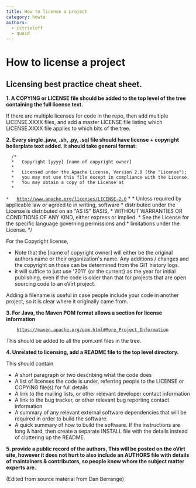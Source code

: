 ```yaml
---
title: How to license a project
category: howto
authors:
  - cctrieloff
  - quaid
---
```


# How to license a project

## Licensing best practice cheat sheet.

**1. A COPYING or LICENSE file should be added to the top level of the tree containing the full license text.**

If there are multiple licenses for code in the repo, then add multiple LICENSE.XXXX files, and add a master LICENSE file listing which LICENSE.XXXX file applies to which bits of the tree.

**2. Every single .java, .sh, .py, .sql file should have license + copyright boilerplate text added. It should take general format:**

      /*
      *   Copyright [yyyy] [name of copyright owner]
      *
      *   Licensed under the Apache License, Version 2.0 (the "License");
      *   you may not use this file except in compliance with the License.
      *   You may obtain a copy of the License at
      *
`*   `[`http://www.apache.org/licenses/LICENSE-2.0`](http://www.apache.org/licenses/LICENSE-2.0)
      *
      *   Unless required by applicable law or agreed to in writing, software
      *   distributed under the License is distributed on an "AS IS" BASIS,
      *   WITHOUT WARRANTIES OR CONDITIONS OF ANY KIND, either express or implied.
      *   See the License for the specific language governing permissions and
      *  limitations under the License.
      */

For the Copyright license,

*   Note that the [name of copyright owner] will either be the original authors name or their organization's name. Any additions / changes and the copyright on those can be determined from the GIT history logs.
*   it will suffice to just use '2011' {or the current} as the year for initial publishing, even if the code is older than that for projects that are open sourcing code to an oVirt project.

Adding a filename is useful in case people include your code in another project, so it is clear where it originally came from.

**3. For Java, the Maven POM format allows a section for license information**

`    `[`https://maven.apache.org/pom.html#More_Project_Information`](https://maven.apache.org/pom.html#More_Project_Information)

This should be added to all the pom.xml files in the tree.

**4. Unrelated to licensing, add a README file to the top level directory.**

This should contain

*   A short paragraph or two describing what the code does
*   A list of licenses the code is under, referring people to the LICENSE or COPYING file(s) for full details
*   A link to the mailing lists, or other relevant developer contact information
*   A link to the bug tracker, or other relevant bug reporting contact information
*   A summary of any relevant external software dependencies that will be required in order to build the software.
*   A quick summary of how to build the software. If the instructions are long & hard, then create a separate INSTALL file with the details instead of cluttering up the README.

**5. provide a public record of the authors, This will be posted on the oVirt site, however it does not hurt to also include an AUTHORS file with details of maintainers & contributors, so people know whom the subject matter experts are.**

(Edited from source material from Dan Berrange)
